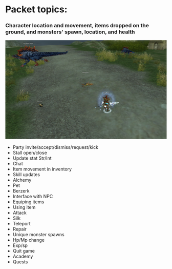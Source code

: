 # Packet topics:
### Character location and movement, items dropped on the ground, and monsters' spawn, location, and health
![silkroad2](images/silkroad2.jpg)


- Party invite/accept/dismiss/request/kick
- Stall open/close
- Update stat Str/Int
- Chat
- Item movement in inventory
- Skill updates
- Alchemy
- Pet
- Berzerk
- Interface with NPC
- Equiping items
- Using item
- Attack
- Silk
- Teleport
- Repair
- Unique monster spawns
- Hp/Mp change
- Exp/sp
- Quit game
- Academy
- Quests

